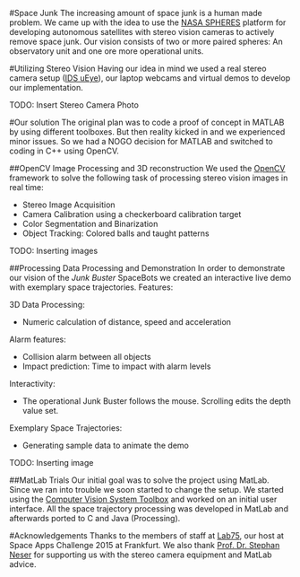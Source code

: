 #Space Junk
The increasing amount of space junk is a human made problem. We came up with the idea to use the [NASA SPHERES](http://www.nasa.gov/spheres/satellites.html) platform for developing autonomous satellites with stereo vision cameras to actively remove space junk. Our vision consists of two or more paired spheres: An observatory unit and one ore more operational units. 

#Utilizing Stereo Vision
Having our idea in mind we used a real stereo camera setup ([IDS uEye](https://de.ids-imaging.com/store/ui-3220cp.html)), our laptop webcams and virtual demos to develop our implementation.

TODO: Insert Stereo Camera Photo

#Our solution
The original plan was to code a proof of concept in MATLAB by using different toolboxes. But then reality kicked in and we experienced minor issues. So we had a NOGO decision for MATLAB and switched to coding in C++ using OpenCV.

##OpenCV Image Processing and 3D reconstruction
We used the [OpenCV](http://opencv.org/) framework to solve the following task of processing stereo vision images in real time:

* Stereo Image Acquisition
* Camera Calibration using a checkerboard calibration target
* Color Segmentation and Binarization
* Object Tracking: Colored balls and taught patterns

TODO: Inserting images

##Processing Data Processing and Demonstration
In order to demonstrate our vision of the *Junk Buster* SpaceBots we created an interactive live demo with exemplary space trajectories. 
Features:

3D Data Processing:

* Numeric calculation of distance, speed and acceleration

Alarm features:

* Collision alarm between all objects
* Impact prediction: Time to impact with alarm levels

Interactivity:

* The operational Junk Buster follows the mouse. Scrolling edits the depth value set.

Exemplary Space Trajectories:

* Generating sample data to animate the demo

TODO: Inserting image

##MatLab Trials
Our initial goal was to solve the project using MatLab. Since we ran into trouble we soon started to change the setup. We started using the [Computer Vision System Toolbox](http://de.mathworks.com/products/computer-vision/) and worked on an initial user interface. All the space trajectory processing was developed in MatLab and afterwards ported to C and Java (Processing).

#Acknowledgements
Thanks to the members of staff at [Lab75](https://lab75.jp/), our host at Space Apps Challenge 2015 at Frankfurt. We also thank [Prof. Dr. Stephan Neser](http://www.fbmn.h-da.de/~neser/) for supporting us with the stereo camera equipment and MatLab advice.
